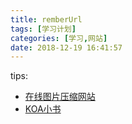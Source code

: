```yaml
---
title: remberUrl
tags: [学习计划]
categories: [学习,网站]
date: 2018-12-19 16:41:57
---
```

tips: 
<!-- more -->
- [在线图片压缩网站](https://tinypng.com/)
- [KOA小书](http://17koa.com/koa-generator-examples/)